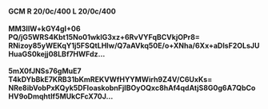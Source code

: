 #### GCM R 20/0c/400 L 20/0c/400
**MM3IlW+kGY4gI+06**<br/>**PQ/jG5WRS4Kbt15No01wklG3xz+6RvVYFqBCVkjOPr8=**<br/>**RNizoy85yWEKqY1j5FSQtLHIw/Q7aAVkq50E/o+XNha/6Xx+aDIsF2OLsJUHuaGS0kejj08LBf7HWFdz...**<br/><br/>
**5mX0fJNSs76gMuE7**<br/>**T4kDYbBkE7KRB31bKmREKVWfHYYMWirh9Z4V/C6UxKs=**<br/>**NRe8ibVobPxKQyk5DFloaskobnFjIBOyOQxc8hAf4qdAtjS8G0g6A7QbCoHV9oDmqhtIf5MUkCFcX70J...**